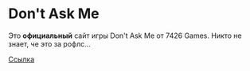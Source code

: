 # Don't Ask Me
Это **официальный** сайт игры Don't Ask Me от 7426 Games. Никто не знает, че это за рофлс...

[Ссылка](https://zesocas.github,io/dam)
